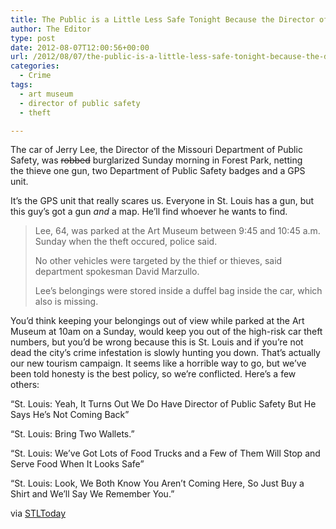 ```yaml
---
title: The Public is a Little Less Safe Tonight Because the Director of Public Safety Got Burglarized
author: The Editor
type: post
date: 2012-08-07T12:00:56+00:00
url: /2012/08/07/the-public-is-a-little-less-safe-tonight-because-the-director-of-public-safety-got-robbed/
categories:
  - Crime
tags:
  - art museum
  - director of public safety
  - theft

---
```

[<img class="alignright  wp-image-14301" title="chief-jerry-lee-e1319034243315" src="http://media.punchingkitty.com/wordpress/2012/08/chief-jerry-lee-e1319034243315.jpeg?filter=resize&w=250" alt="" />][1]The car of Jerry Lee, the Director of the Missouri Department of Public Safety, was <del>robbed</del> burglarized Sunday morning in Forest Park, netting the thieve one gun, two Department of Public Safety badges and a GPS unit.

It&#8217;s the GPS unit that really scares us. Everyone in St. Louis has a gun, but this guy&#8217;s got a gun _and_ a map. He&#8217;ll find whoever he wants to find.

> Lee, 64, was parked at the Art Museum between 9:45 and 10:45 a.m. Sunday when the theft occured, police said.
> 
> No other vehicles were targeted by the thief or thieves, said department spokesman David Marzullo.
> 
> Lee&#8217;s belongings were stored inside a duffel bag inside the car, which also is missing.

You&#8217;d think keeping your belongings out of view while parked at the Art Museum at 10am on a Sunday, would keep you out of the high-risk car theft numbers, but you&#8217;d be wrong because this is St. Louis and if you&#8217;re not dead the city&#8217;s crime infestation is slowly hunting you down. That&#8217;s actually our new tourism campaign. It seems like a horrible way to go, but we&#8217;ve been told honesty is the best policy, so we&#8217;re conflicted. Here&#8217;s a few others:

&#8220;St. Louis: Yeah, It Turns Out We Do Have Director of Public Safety But He Says He&#8217;s Not Coming Back&#8221;

&#8220;St. Louis: Bring Two Wallets.&#8221;

&#8220;St. Louis: We&#8217;ve Got Lots of Food Trucks and a Few of Them Will Stop and Serve Food When It Looks Safe&#8221;

&#8220;St. Louis: Look, We Both Know You Aren&#8217;t Coming Here, So Just Buy a Shirt and We&#8217;ll Say We Remember You.&#8221;

via <a href="http://www.stltoday.com/news/local/crime-and-courts/public-safety-badges-gun-stolen-from-director-s-car-in/article_8b38abee-e006-11e1-9c3b-001a4bcf6878.html" target="_blank">STLToday</a>

 [1]: http://media.punchingkitty.com/wordpress/2012/08/chief-jerry-lee-e1319034243315.jpeg